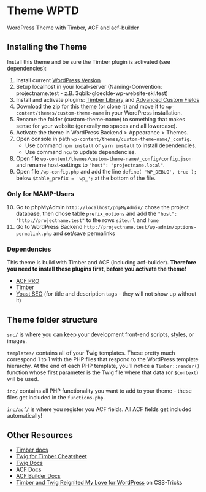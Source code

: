 # Theme WPTD

WordPress Theme with Timber, ACF and acf-builder

## Installing the Theme

Install this theme and be sure the Timber plugin is activated (see dependencies):

1. Install current [WordPress Version](https://de.wordpress.org/download/)
2. Setup localhost in your local-server (Naming-Convention: projectname.test - z.B. 3qbik-gloeckle-wp-website-skl.test)
3. Install and activate plugins: [Timber Library](https://wordpress.org/plugins/timber-library/) and [Advanced Custom Fields](https://de.wordpress.org/plugins/advanced-custom-fields/)
4. Download the zip for this [theme](https://github.com/dreiQBIK/3qbik-wp-theme-wptd) (or clone it) and move it to `wp-content/themes/custom-theme-name` in your WordPress installation.
5. Rename the folder (custom-theme-name) to something that makes sense for your website (generally no spaces and all lowercase).
6. Activate the theme in WordPress Backend > Appearance > Themes.
7. Open console in path `wp-content/themes/custom-theme-name/_config`.
   -  Use command `npm install` or `yarn install` to install dependencies.
   -  Use command `ncu` to update dependencies.
8. Open file `wp-content/themes/custom-theme-name/_config/config.json` and rename host-settings to `"host": "projectname.local"`.
9. Open file `/wp-config.php` and add the line `define( 'WP_DEBUG', true );` below `$table_prefix = 'wp_';` at the bottom of the file.

### Only for MAMP-Users

10. Go to phpMyAdmin `http://localhost/phpMyAdmin/` chose the project database, then chose table `prefix_options` and add the `"host": "http://projectname.test"` to the rows `siteurl` and `home`
11. Go to WordPress Backend `http://projectname.test/wp-admin/options-permalink.php` and set/save permalinks

### Dependencies

This theme is build with Timber and ACF (including acf-builder). **Therefore you need to install these plugins first, before you activate the theme!**

-  [ACF PRO](https://www.advancedcustomfields.com/pro/)
-  [Timber](https://de.wordpress.org/plugins/timber-library/)
-  [Yoast SEO](https://de.wordpress.org/plugins/wordpress-seo/) (for title and description tags - they will not show up without it)

## Theme folder structure

`src/` is where you can keep your development front-end scripts, styles, or images.

`templates/` contains all of your Twig templates. These pretty much correspond 1 to 1 with the PHP files that respond to the WordPress template hierarchy. At the end of each PHP template, you'll notice a `Timber::render()` function whose first parameter is the Twig file where that data (or `$context`) will be used.

`inc/` contains all PHP functionality you want to add to your theme - these files get included in the `functions.php`.

`inc/acf/` is where you register you ACF fields. All ACF fields get included automatically!

## Other Resources

-  [Timber docs](https://timber.github.io/docs/)
-  [Twig for Timber Cheatsheet](http://notlaura.com/the-twig-for-timber-cheatsheet/)
-  [Twig Docs](https://twig.symfony.com/doc/2.x/functions/index.html)
-  [ACF Docs](https://www.advancedcustomfields.com/resources/)
-  [ACF Builder Docs](https://github.com/StoutLogic/acf-builder/wiki)
-  [Timber and Twig Reignited My Love for WordPress](https://css-tricks.com/timber-and-twig-reignited-my-love-for-wordpress/) on CSS-Tricks
